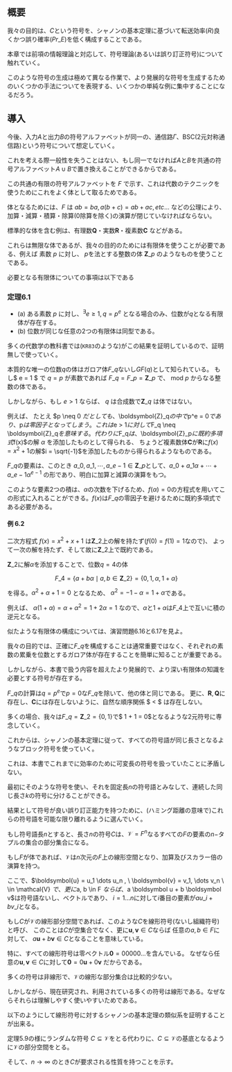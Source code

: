 ## 概要
我々の目的は、$C$という符号を、シャノンの基本定理に基づいて転送効率($R$)良くかつ誤り確率($Pr\_E$)を低く構成することである。

本章では前項の情報理論と対応して、符号理論(あるいは誤り訂正符号)について触れていく。

このような符号の生成は極めて異なる作業で、より発展的な符号を生成するためのいくつかの手法についてを表現する、いくつかの単純な例に集中することになるだろう。

## 導入

今後、入力$A$と出力$B$の符号アルファベットが同一の、通信路$\Gamma$、BSC(2元対称通信路)という符号について想定していく。

これを考える際一般性を失うことはない、もし同一でなければ$A$と$B$を共通の符号アルファベット$A\cup B$で置き換えることができるからである。

この共通の有限の符号アルファベットを $F$ で示す、これは代数のテクニックを使うためにこれをよく体として取るためである。

体となるためには、$F$ は $ab = ba, a(b + c) = ab + ac, etc\dots$ などの公理により、加算・減算・積算・除算(0除算を除く)の演算が閉じていなければならない。

標準的な体を含む例は、有理数$\boldsymbol{Q}$・実数$\boldsymbol{R}$・複素数$\boldsymbol{C}$ などがある。

これらは無限な体であるが、我々の目的のためには有限体を使うことが必要である、例えば 素数 $p$ に対し、 $p$を法とする整数の体 $\boldsymbol{Z}\_p$ のようなものを使うことである。

必要となる有限体についての事項は以下である

### 定理6.1

- (a) ある素数 $p$ に対し、${}^\exists e \geq 1 , q = p^e$ となる場合のみ、位数が$q$となる有限体が存在する。
- (b) 位数が同じな任意の2つの有限体は同型である。

多くの代数学の教科書では(`KR83`のような)がこの結果を証明しているので、証明無しで使っていく。

本質的な唯一の位数$q$の体はガロア体$F\_q$ないし$GF(q)$として知られている。 もし$ e = 1 $ で $q = p$ が素数であれば $F\_q = F\_p = \boldsymbol{Z}\_p$ で、
$\text{mod} \  p$ からなる整数の体である。

しかしながら、もし $e > 1$ ならば、 $q$ は合成数で$\boldsymbol{Z}\_q$ は体ではない。

例えば、 たとえ $p \neq 0 $だとしても、$\boldsymbol{Z}\_q$の中で$p^e = 0$であり、$p$は零因子となってしまう。
これは$e > 1$に対して$F\_q \neq \boldsymbol{Z}\_q$を意味する。代わりに$F\_q$は、$\boldsymbol{Z}\_p$に既約多項式$f(x)$の解 $\alpha$ を添加したものとして得られる、
ちょうど複素数体$\boldsymbol{C}$が$\boldsymbol{R}$に$f(x) = x^2 + 1$の解$i = \sqrt{-1}$を添加したものから得られるようなものである。

$F\_q$の要素は、このとき $a\_0, a\_1, \cdots , a\_{e-1} \in \boldsymbol{Z}\_p$として、$a\_0 + a\_1 \alpha + \cdots + a\_{e-1} \alpha^{e-1}$ の形であり、明白に加算と減算の演算をもつ。

このような要素2つの積は、$\alpha$の次数を下げるため、$f(\alpha) = 0$の方程式を用いてこの形式に入れることができる。$f(x)$は$F\_q$の零因子を避けるために既約多項式である必要がある。

#### 例 6.2

二次方程式 $f(x) = x^2 + x + 1$ は$\boldsymbol{Z}\_2$上の解を持たず($f(0) = f(1) = 1$なので)、
よって一次の解を持たず、そして故に$\boldsymbol{Z}\_2$上で既約である。

$\boldsymbol{Z}\_2$に解$\alpha$を添加することで、位数$q = 4$の体

$$F\_4 = \lbrace a + b\alpha \mid a,b \in \boldsymbol{Z}\_2 \rbrace = \lbrace 0, 1, \alpha , 1 + \alpha \rbrace$$

を得る。$\alpha^2 + \alpha + 1 = 0$ となるため、 $\alpha^2 = -1 - \alpha = 1 + \alpha$である。

例えば、 $\alpha (1 + \alpha) = \alpha + \alpha^2 = 1 + 2 \alpha = 1$ なので、$\alpha$と$1 + \alpha$は$F\_4$上で互いに積の逆元となる。

似たような有限体の構成については、演習問題6.16と6.17を見よ。

我々の目的では、正確に$F\_q$を構成することは通常重要ではなく、それぞれの素数の累乗を位数とするガロア体が存在することを簡単に知ることが重要である。

しかしながら、本書で扱う内容を超えたより発展的で、より深い有限体の知識を必要とする符号が存在する。

$F\_q$の計算は$q = p^e$で$p = 0$な$F\_q$を除いて、他の体と同じである。
更に、$\boldsymbol{R}, \boldsymbol{Q}$に存在し、$\boldsymbol{C}$には存在しないように、自然な順序関係 $ < $ は存在しない。

多くの場合、我々は$F\_q = \boldsymbol{Z}\_2 = \lbrace 0, 1 \rbrace$で$ 1 + 1 = 0$となるような2元符号に専念していく。

これからは、シャノンの基本定理に従って、すべての符号語が同じ長さとなるようなブロック符号を使っていく。

これは、本書でこれまでに効率のために可変長の符号を扱っていたことに矛盾しない。

最初にそのような符号を使い、それを固定長$n$の符号語とみなして、連続した同じ長さ$k$の符号に分けることができる。

結果として符号が良い誤り訂正能力を持つために、(ハミング距離の意味で)これらの符号語を可能な限り離れるように選んでいく。

もし符号語長$n$とすると、長さ$n$の符号$C$は、$\mathcal{V} = F^n$なるすべての$F$の要素の$n-$タプルの集合の部分集合になる。

もし$F$が体であれば、$\mathcal{V}$は$n$次元の$F$上の線形空間となり、加算及びスカラー倍の演算を持つ。

ここで、$\boldsymbol{u} = u\_1 \dots u\_n , \ \boldsymbol{v} = v\_1, \dots v\_n \ \in \mathcal{V} $で、
更に$a, b \in F $ならば、$a \boldsymbol u + b \boldsymbol v$は符号語ないし、ベクトルであり、
$i = 1 \dots n$に対して$i$番目の要素が$au\_i + bv\_i$となる。

もし$C$が$\mathcal{V}$の線形部分空間であれば、このような$C$を線形符号(ないし組織符号)と呼び、
このことは$C$が空集合でなく、更に$\boldsymbol{u}, \boldsymbol{v} \in C$ならば
任意の$a, b \in F$に対して、 $a \boldsymbol{u} + b \boldsymbol{v} \in C$となることを意味している。

特に、すべての線形符号は零ベクトル$\boldsymbol{0} = 00000\dots$を含んでいる。
なぜなら任意の$\boldsymbol{u}, \boldsymbol{v} \in C$に対して$\boldsymbol{0} = 0 \boldsymbol{u} + 0 \boldsymbol{v}$
だからである。

多くの符号は非線形で、$\mathcal{V}$の線形な部分集合は比較的少ない。

しかしながら、現在研究され、利用されている多くの符号は線形である。なぜならそれらは理解しやすく使いやすいためである。

以下のようにして線形符号に対するシャノンの基本定理の類似系を証明することが出来る。

定理5.9の様にランダムな符号 $C \subseteq \mathcal{V}$をとる代わりに、$C \subseteq \mathcal{V}$の基底となるように$\mathcal{V}$の部分空間をとる。

そして、$n \rightarrow \infty$ のとき$C$が要求される性質を持つことを示す。


